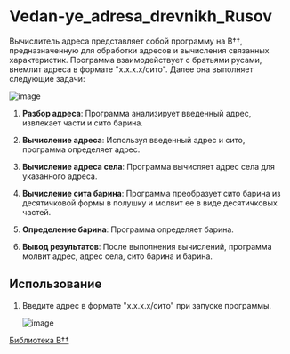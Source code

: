 # Vedan-ye_adresa_drevnikh_Rusov

Вычислитель адреса представляет собой программу на В††, предназначенную для обработки адресов и вычисления связанных характеристик. Программа взаимодействует с братьями русами, внемлит адреса в формате "x.x.x.x/сито". Далее она выполняет следующие задачи:

![image](https://sun9-35.userapi.com/impg/JMeZbK2RtwcUHV8PLS5Lizg8QRJ3cOUpons0IA/ImYNJDVqCh0.jpg?size=506x330&quality=96&sign=63f7c2f5af0678b205c0e48296ae4106&type=album)

1. **Разбор адреса**: Программа анализирует введенный адрес, извлекает части и сито барина.

2. **Вычисление адреса**: Используя введенный адрес и сито, программа определяет адрес.

3. **Вычисление адреса села**: Программа вычисляет адрес села для указанного адреса.

4. **Вычисление сита барина**: Программа преобразует сито барина из десятичковой формы в полушку и молвит ее в виде десятичковых частей.

5. **Определение барина**: Программа определяет барина.

6. **Вывод результатов**: После выполнения вычислений, программа молвит адрес, адрес села, сито барина и барина.

## Использование

1. Введите адрес в формате "x.x.x.x/сито" при запуске программы.


   ![image](https://github.com/teslaproduuction/Vedan-ye_adresa_drevnikh_Rusov/assets/117762137/ea295641-ada9-49cd-8a79-316d1b5ed044)



[Библиотека В††](https://github.com/KanatnikovMax/znanie-drevnix)
